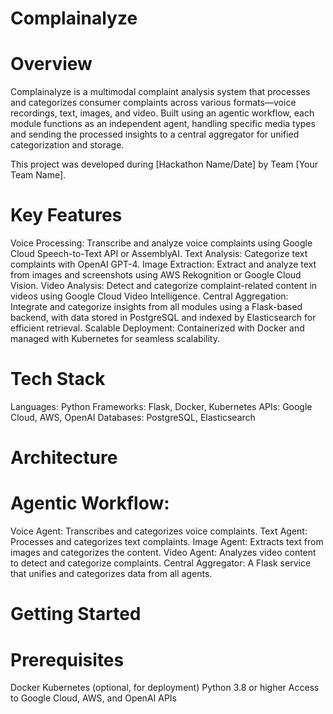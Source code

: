 # Complainalyze
# Overview
Complainalyze is a multimodal complaint analysis system that processes and categorizes consumer complaints across various formats—voice recordings, text, images, and video. Built using an agentic workflow, each module functions as an independent agent, handling specific media types and sending the processed insights to a central aggregator for unified categorization and storage.

This project was developed during [Hackathon Name/Date] by Team [Your Team Name].

# Key Features
Voice Processing: Transcribe and analyze voice complaints using Google Cloud Speech-to-Text API or AssemblyAI.
Text Analysis: Categorize text complaints with OpenAI GPT-4.
Image Extraction: Extract and analyze text from images and screenshots using AWS Rekognition or Google Cloud Vision.
Video Analysis: Detect and categorize complaint-related content in videos using Google Cloud Video Intelligence.
Central Aggregation: Integrate and categorize insights from all modules using a Flask-based backend, with data stored in PostgreSQL and indexed by Elasticsearch for efficient retrieval.
Scalable Deployment: Containerized with Docker and managed with Kubernetes for seamless scalability.

# Tech Stack
Languages: Python
Frameworks: Flask, Docker, Kubernetes
APIs: Google Cloud, AWS, OpenAI
Databases: PostgreSQL, Elasticsearch

# Architecture
# Agentic Workflow:
Voice Agent: Transcribes and categorizes voice complaints.
Text Agent: Processes and categorizes text complaints.
Image Agent: Extracts text from images and categorizes the content.
Video Agent: Analyzes video content to detect and categorize complaints.
Central Aggregator: A Flask service that unifies and categorizes data from all agents.

# Getting Started
# Prerequisites
Docker
Kubernetes (optional, for deployment)
Python 3.8 or higher
Access to Google Cloud, AWS, and OpenAI APIs
